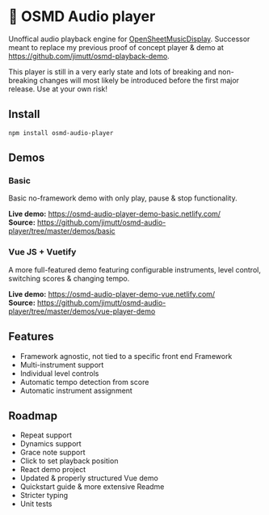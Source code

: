 # 🎵 OSMD Audio player

Unoffical audio playback engine for [OpenSheetMusicDisplay](https://github.com/opensheetmusicdisplay/opensheetmusicdisplay). Successor meant to replace my previous proof of concept player & demo at https://github.com/jimutt/osmd-playback-demo.

This player is still in a very early state and lots of breaking and non-breaking changes will most likely be introduced before the first major release. Use at your own risk!

## Install

```
npm install osmd-audio-player
```

## Demos

### Basic

Basic no-framework demo with only play, pause & stop functionality.

**Live demo:** https://osmd-audio-player-demo-basic.netlify.com/ <br/>
**Source:** https://github.com/jimutt/osmd-audio-player/tree/master/demos/basic

### Vue JS + Vuetify

A more full-featured demo featuring configurable instruments, level control, switching scores & changing tempo.

**Live demo:** https://osmd-audio-player-demo-vue.netlify.com/ <br/>
**Source:** https://github.com/jimutt/osmd-audio-player/tree/master/demos/vue-player-demo

## Features

- Framework agnostic, not tied to a specific front end Framework
- Multi-instrument support
- Individual level controls
- Automatic tempo detection from score
- Automatic instrument assignment

## Roadmap

- Repeat support
- Dynamics support
- Grace note support
- Click to set playback position
- React demo project
- Updated & properly structured Vue demo
- Quickstart guide & more extensive Readme
- Stricter typing
- Unit tests
